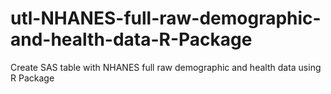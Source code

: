 # utl-NHANES-full-raw-demographic-and-health-data-R-Package
Create SAS table with NHANES full raw demographic and health data using R Package 
